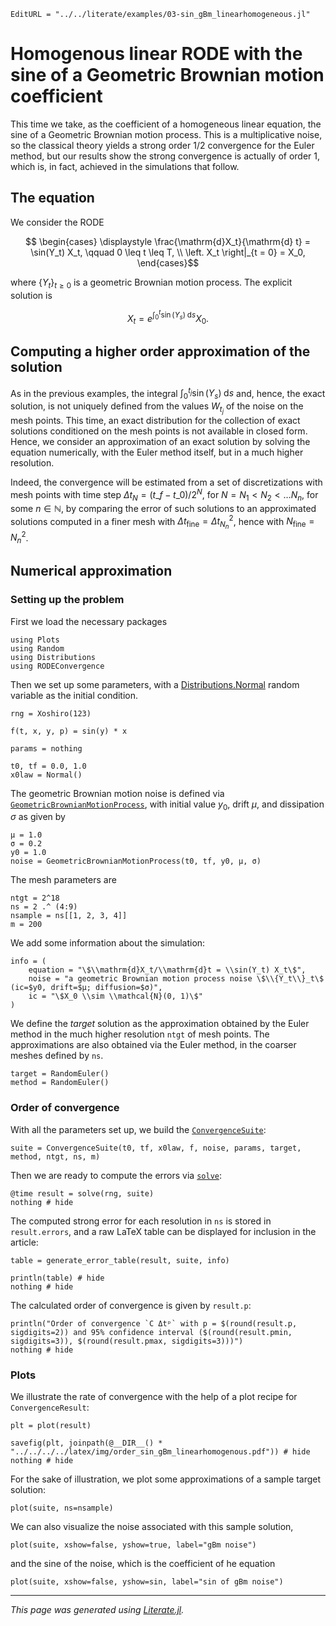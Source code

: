 ```@meta
EditURL = "../../literate/examples/03-sin_gBm_linearhomogeneous.jl"
```

# Homogenous linear RODE with the sine of a Geometric Brownian motion coefficient

This time we take, as the coefficient of a homogeneous linear equation, the sine of a Geometric Brownian motion process. This is a multiplicative noise, so the classical theory yields a strong order 1/2 convergence for the Euler method, but our results show the strong convergence is actually of order 1, which is, in fact, achieved in the simulations that follow.

## The equation

We consider the RODE
```math
  \begin{cases}
    \displaystyle \frac{\mathrm{d}X_t}{\mathrm{d} t} = \sin(Y_t) X_t, \qquad 0 \leq t \leq T, \\
  \left. X_t \right|_{t = 0} = X_0,
  \end{cases}
```
where $\{Y_t\}_{t\geq 0}$ is a geometric Brownian motion process.
The explicit solution is
```math
  X_t = e^{\int_0^t \sin(Y_s) \;\mathrm{d}s} X_0.
```

## Computing a higher order approximation of the solution

As in the previous examples, the integral $\int_0^{t_j} \sin(Y_s)\;\mathrm{d}s$ and, hence, the exact solution, is not uniquely defined from the values $W_{t_j}$ of the noise on the mesh points. This time, an exact distribution for the collection of exact solutions conditioned on the mesh points is not available in closed form. Hence, we consider an approximation of an exact solution by solving the equation numerically, with the Euler method itself, but in a much higher resolution.

Indeed, the convergence will be estimated from a set of discretizations with mesh points with time step $\Delta t_N = (t\_f - t\_0) / 2^N$, for $N = N_1 < N_2 < \ldots N_n$, for some $n\in \mathbb{N}$, by comparing the error of such solutions to an approximated solutions computed in a finer mesh with $\Delta t_{\textrm{fine}} = \Delta t_{N_n}^2$, hence with $N_\textrm{fine} = N_n^2$.

## Numerical approximation

### Setting up the problem

First we load the necessary packages

````@example 03-sin_gBm_linearhomogeneous
using Plots
using Random
using Distributions
using RODEConvergence
````

Then we set up some parameters, with a [Distributions.Normal](https://juliastats.org/Distributions.jl/latest/univariate/#Distributions.Normal) random variable as the initial condition.

````@example 03-sin_gBm_linearhomogeneous
rng = Xoshiro(123)

f(t, x, y, p) = sin(y) * x

params = nothing

t0, tf = 0.0, 1.0
x0law = Normal()
````

The geometric Brownian motion noise is defined via [`GeometricBrownianMotionProcess`](@ref), with initial value $y_0$, drift $\mu$, and dissipation $\sigma$ as given by

````@example 03-sin_gBm_linearhomogeneous
μ = 1.0
σ = 0.2
y0 = 1.0
noise = GeometricBrownianMotionProcess(t0, tf, y0, μ, σ)
````

The mesh parameters are

````@example 03-sin_gBm_linearhomogeneous
ntgt = 2^18
ns = 2 .^ (4:9)
nsample = ns[[1, 2, 3, 4]]
m = 200
````

We add some information about the simulation:

````@example 03-sin_gBm_linearhomogeneous
info = (
    equation = "\$\\mathrm{d}X_t/\\mathrm{d}t = \\sin(Y_t) X_t\$",
    noise = "a geometric Brownian motion process noise \$\\{Y_t\\}_t\$ (ic=$y0, drift=$μ; diffusion=$σ)",
    ic = "\$X_0 \\sim \\mathcal{N}(0, 1)\$"
)
````

We define the *target* solution as the approximation obtained by the Euler method in the much higher resolution `ntgt` of mesh points. The approximations are also obtained via the Euler method, in the coarser meshes defined by `ns`.

````@example 03-sin_gBm_linearhomogeneous
target = RandomEuler()
method = RandomEuler()
````

### Order of convergence

With all the parameters set up, we build the [`ConvergenceSuite`](@ref):

````@example 03-sin_gBm_linearhomogeneous
suite = ConvergenceSuite(t0, tf, x0law, f, noise, params, target, method, ntgt, ns, m)
````

Then we are ready to compute the errors via [`solve`](@ref):

````@example 03-sin_gBm_linearhomogeneous
@time result = solve(rng, suite)
nothing # hide
````

The computed strong error for each resolution in `ns` is stored in `result.errors`, and a raw LaTeX table can be displayed for inclusion in the article:

````@example 03-sin_gBm_linearhomogeneous
table = generate_error_table(result, suite, info)

println(table) # hide
nothing # hide
````

The calculated order of convergence is given by `result.p`:

````@example 03-sin_gBm_linearhomogeneous
println("Order of convergence `C Δtᵖ` with p = $(round(result.p, sigdigits=2)) and 95% confidence interval ($(round(result.pmin, sigdigits=3)), $(round(result.pmax, sigdigits=3)))")
nothing # hide
````

### Plots

We illustrate the rate of convergence with the help of a plot recipe for `ConvergenceResult`:

````@example 03-sin_gBm_linearhomogeneous
plt = plot(result)
````

````@example 03-sin_gBm_linearhomogeneous
savefig(plt, joinpath(@__DIR__() * "../../../../latex/img/order_sin_gBm_linearhomogenous.pdf")) # hide
nothing # hide
````

For the sake of illustration, we plot some approximations of a sample target solution:

````@example 03-sin_gBm_linearhomogeneous
plot(suite, ns=nsample)
````

We can also visualize the noise associated with this sample solution,

````@example 03-sin_gBm_linearhomogeneous
plot(suite, xshow=false, yshow=true, label="gBm noise")
````

and the sine of the noise, which is the coefficient of he equation

````@example 03-sin_gBm_linearhomogeneous
plot(suite, xshow=false, yshow=sin, label="sin of gBm noise")
````

---

*This page was generated using [Literate.jl](https://github.com/fredrikekre/Literate.jl).*

